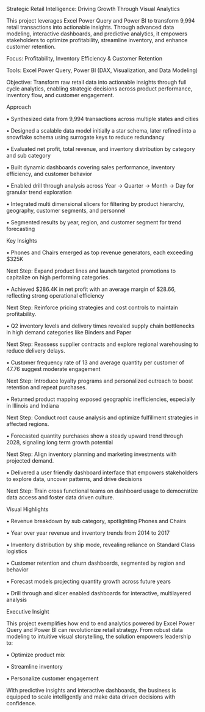Strategic Retail Intelligence: Driving Growth Through Visual Analytics

This project leverages Excel Power Query and Power BI to transform 9,994 retail transactions into actionable insights. Through advanced data modeling, interactive dashboards, and predictive analytics, it empowers stakeholders to optimize profitability, streamline inventory, and enhance customer retention.

Focus: Profitability, Inventory Efficiency & Customer Retention

Tools: Excel Power Query, Power BI (DAX, Visualization, and Data Modeling)

Objective: Transform raw retail data into actionable insights through full cycle analytics, enabling strategic decisions across product performance, inventory flow, and customer engagement.

Approach

• Synthesized data from 9,994 transactions across multiple states and cities

• Designed a scalable data model initially a star schema, later refined into a snowflake schema using surrogate keys to reduce redundancy

• Evaluated net profit, total revenue, and inventory distribution by category and sub category

• Built dynamic dashboards covering sales performance, inventory efficiency, and customer behavior

• Enabled drill through analysis across Year → Quarter → Month → Day for granular trend exploration

• Integrated multi dimensional slicers for filtering by product hierarchy, geography, customer segments, and personnel

• Segmented results by year, region, and customer segment for trend forecasting

Key Insights

• Phones and Chairs emerged as top revenue generators, each exceeding $325K

Next Step: Expand product lines and launch targeted promotions to capitalize on high performing categories.

• Achieved $286.4K in net profit with an average margin of $28.66, reflecting strong operational efficiency

Next Step: Reinforce pricing strategies and cost controls to maintain profitability.

• Q2 inventory levels and delivery times revealed supply chain bottlenecks in high demand categories like Binders and Paper

Next Step: Reassess supplier contracts and explore regional warehousing to reduce delivery delays.

• Customer frequency rate of 13 and average quantity per customer of 47.76 suggest moderate engagement

Next Step: Introduce loyalty programs and personalized outreach to boost retention and repeat purchases.

• Returned product mapping exposed geographic inefficiencies, especially in Illinois and Indiana

Next Step: Conduct root cause analysis and optimize fulfillment strategies in affected regions.

• Forecasted quantity purchases show a steady upward trend through 2028, signaling long term growth potential

Next Step: Align inventory planning and marketing investments with projected demand.

• Delivered a user friendly dashboard interface that empowers stakeholders to explore data, uncover patterns, and drive decisions

Next Step: Train cross functional teams on dashboard usage to democratize data access and foster data driven culture.

Visual Highlights

• Revenue breakdown by sub category, spotlighting Phones and Chairs

• Year over year revenue and inventory trends from 2014 to 2017

• Inventory distribution by ship mode, revealing reliance on Standard Class logistics

• Customer retention and churn dashboards, segmented by region and behavior

• Forecast models projecting quantity growth across future years

• Drill through and slicer enabled dashboards for interactive, multilayered analysis

Executive Insight

This project exemplifies how end to end analytics powered by Excel Power Query and Power BI can revolutionize retail strategy. From robust data modeling to intuitive visual storytelling, the solution empowers leadership to:

• Optimize product mix

• Streamline inventory

• Personalize customer engagement

With predictive insights and interactive dashboards, the business is equipped to scale intelligently and make data driven decisions with confidence.
